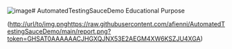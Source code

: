 ![image](https://github.com/afienni/AutomatedTestingSauceDemo/assets/58798143/67499a55-64b6-4339-a68d-cab5d5f1715b)# AutomatedTestingSauceDemo
Educational Purpose

([http://url/to/img.png](https://raw.githubusercontent.com/afienni/AutomatedTestingSauceDemo/main/report.png?token=GHSAT0AAAAAACJHGXQJNX53E2AEGM4XW6KSZJU4XGA)https://raw.githubusercontent.com/afienni/AutomatedTestingSauceDemo/main/report.png?token=GHSAT0AAAAAACJHGXQJNX53E2AEGM4XW6KSZJU4XGA)
